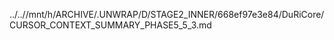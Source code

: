 ../..//mnt/h/ARCHIVE/.UNWRAP/D/STAGE2_INNER/668ef97e3e84/DuRiCore/CURSOR_CONTEXT_SUMMARY_PHASE5_5_3.md